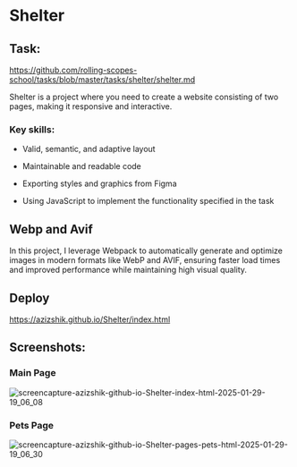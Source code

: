 # Shelter

## Task:
https://github.com/rolling-scopes-school/tasks/blob/master/tasks/shelter/shelter.md

Shelter is a project where you need to create a website consisting of two pages, making it responsive and interactive.

### Key skills:

* Valid, semantic, and adaptive layout

* Maintainable and readable code

* Exporting styles and graphics from Figma

* Using JavaScript to implement the functionality specified in the task

## Webp and Avif

In this project, I leverage Webpack to automatically generate and optimize images in modern formats like WebP and AVIF, ensuring faster load times and improved performance while maintaining high visual quality.

## Deploy
https://azizshik.github.io/Shelter/index.html


## Screenshots:

### Main Page
![screencapture-azizshik-github-io-Shelter-index-html-2025-01-29-19_06_08](https://github.com/user-attachments/assets/551f815e-562c-4cad-b699-538156197790)

### Pets Page
![screencapture-azizshik-github-io-Shelter-pages-pets-html-2025-01-29-19_06_30](https://github.com/user-attachments/assets/b08b5994-c09e-4d6f-8ee4-756b60c48588)
